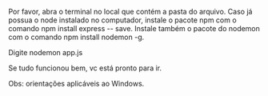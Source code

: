 Por favor, abra o terminal no local que contém a pasta do arquivo. Caso já possua o node instalado no computador, instale o pacote npm com o comando npm install express -- save. Instale também o pacote do nodemon com o comando npm install nodemon -g.

Digite nodemon app.js

Se tudo funcionou bem, vc está pronto para ir. 

Obs: orientações aplicáveis ao Windows. 
